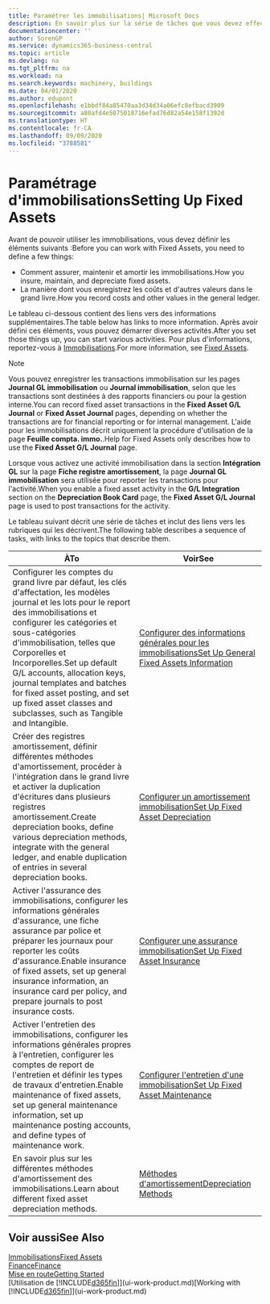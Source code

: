 ```yaml
---
title: Paramétrer les immobilisations| Microsoft Docs
description: En savoir plus sur la série de tâches que vous devez effectuer pour configurer les immobilisations, telles que les machines ou les bâtiments.
documentationcenter: ''
author: SorenGP
ms.service: dynamics365-business-central
ms.topic: article
ms.devlang: na
ms.tgt_pltfrm: na
ms.workload: na
ms.search.keywords: machinery, buildings
ms.date: 04/01/2020
ms.author: edupont
ms.openlocfilehash: e1bbdf84a85470aa3d34d34a06efc8efbacd3909
ms.sourcegitcommit: a80afd4e5075018716efad76d82a54e158f1392d
ms.translationtype: HT
ms.contentlocale: fr-CA
ms.lasthandoff: 09/09/2020
ms.locfileid: "3788581"
---
```

# <a name="setting-up-fixed-assets"></a><span data-ttu-id="0da3f-103">Paramétrage d'immobilisations</span><span class="sxs-lookup"><span data-stu-id="0da3f-103">Setting Up Fixed Assets</span></span>
<span data-ttu-id="0da3f-104">Avant de pouvoir utiliser les immobilisations, vous devez définir les éléments suivants :</span><span class="sxs-lookup"><span data-stu-id="0da3f-104">Before you can work with Fixed Assets, you need to define a few things:</span></span>  

* <span data-ttu-id="0da3f-105">Comment assurer, maintenir et amortir les immobilisations.</span><span class="sxs-lookup"><span data-stu-id="0da3f-105">How you insure, maintain, and depreciate fixed assets.</span></span>  
* <span data-ttu-id="0da3f-106">La manière dont vous enregistrez les coûts et d'autres valeurs dans le grand livre.</span><span class="sxs-lookup"><span data-stu-id="0da3f-106">How you record costs and other values in the general ledger.</span></span>  

<span data-ttu-id="0da3f-107">Le tableau ci-dessous contient des liens vers des informations supplémentaires.</span><span class="sxs-lookup"><span data-stu-id="0da3f-107">The table below has links to more information.</span></span> <span data-ttu-id="0da3f-108">Après avoir défini ces éléments, vous pouvez démarrer diverses activités.</span><span class="sxs-lookup"><span data-stu-id="0da3f-108">After you set those things up, you can start various activities.</span></span> <span data-ttu-id="0da3f-109">Pour plus d'informations, reportez-vous à [Immobilisations](fa-manage.md).</span><span class="sxs-lookup"><span data-stu-id="0da3f-109">For more information, see [Fixed Assets](fa-manage.md).</span></span>  

> [!NOTE]  
>   <span data-ttu-id="0da3f-110">Vous pouvez enregistrer les transactions immobilisation sur les pages **Journal GL immobilisation** ou **Journal immobilisation**, selon que les transactions sont destinées à des rapports financiers ou pour la gestion interne.</span><span class="sxs-lookup"><span data-stu-id="0da3f-110">You can record fixed asset transactions in the **Fixed Asset G/L Journal** or **Fixed Asset Journal** pages, depending on whether the transactions are for financial reporting or for internal management.</span></span> <span data-ttu-id="0da3f-111">L'aide pour les immobilisations décrit uniquement la procédure d'utilisation de la page **Feuille compta. immo.**.</span><span class="sxs-lookup"><span data-stu-id="0da3f-111">Help for Fixed Assets only describes how to use the **Fixed Asset G/L Journal** page.</span></span>  

<span data-ttu-id="0da3f-112">Lorsque vous activez une activité immobilisation dans la section **Intégration GL** sur la page **Fiche registre amortissement**, la page **Journal GL immobilisation** sera utilisée pour reporter les transactions pour l'activité.</span><span class="sxs-lookup"><span data-stu-id="0da3f-112">When you enable a fixed asset activity in the **G/L Integration** section on the **Depreciation Book Card** page, the **Fixed Asset G/L Journal** page is used to post transactions for the activity.</span></span>

<span data-ttu-id="0da3f-113">Le tableau suivant décrit une série de tâches et inclut des liens vers les rubriques qui les décrivent.</span><span class="sxs-lookup"><span data-stu-id="0da3f-113">The following table describes a sequence of tasks, with links to the topics that describe them.</span></span>  

| <span data-ttu-id="0da3f-114">À</span><span class="sxs-lookup"><span data-stu-id="0da3f-114">To</span></span> | <span data-ttu-id="0da3f-115">Voir</span><span class="sxs-lookup"><span data-stu-id="0da3f-115">See</span></span> |
| --- | --- |
| <span data-ttu-id="0da3f-116">Configurer les comptes du grand livre par défaut, les clés d'affectation, les modèles journal et les lots pour le report des immobilisations et configurer les catégories et sous-catégories d'immobilisation, telles que Corporelles et Incorporelles.</span><span class="sxs-lookup"><span data-stu-id="0da3f-116">Set up default G/L accounts, allocation keys, journal templates and batches for fixed asset posting, and set up fixed asset classes and subclasses, such as Tangible and Intangible.</span></span> |[<span data-ttu-id="0da3f-117">Configurer des informations générales pour les immobilisations</span><span class="sxs-lookup"><span data-stu-id="0da3f-117">Set Up General Fixed Assets Information</span></span>](fa-how-setup-general.md) |
| <span data-ttu-id="0da3f-118">Créer des registres amortissement, définir différentes méthodes d'amortissement, procéder à l'intégration dans le grand livre et activer la duplication d'écritures dans plusieurs registres amortissement.</span><span class="sxs-lookup"><span data-stu-id="0da3f-118">Create depreciation books, define various depreciation methods, integrate with the general ledger, and enable duplication of entries in several depreciation books.</span></span> |[<span data-ttu-id="0da3f-119">Configurer un amortissement immobilisation</span><span class="sxs-lookup"><span data-stu-id="0da3f-119">Set Up Fixed Asset Depreciation</span></span>](fa-how-setup-depreciation.md) |
| <span data-ttu-id="0da3f-120">Activer l'assurance des immobilisations, configurer les informations générales d'assurance, une fiche assurance par police et préparer les journaux pour reporter les coûts d'assurance.</span><span class="sxs-lookup"><span data-stu-id="0da3f-120">Enable insurance of fixed assets, set up general insurance information, an insurance card per policy, and prepare journals to post insurance costs.</span></span> |[<span data-ttu-id="0da3f-121">Configurer une assurance immobilisation</span><span class="sxs-lookup"><span data-stu-id="0da3f-121">Set Up Fixed Asset Insurance</span></span>](fa-how-setup-insurance.md) |
| <span data-ttu-id="0da3f-122">Activer l'entretien des immobilisations, configurer les informations générales propres à l'entretien, configurer les comptes de report de l'entretien et définir les types de travaux d'entretien.</span><span class="sxs-lookup"><span data-stu-id="0da3f-122">Enable maintenance of fixed assets, set up general maintenance information, set up maintenance posting accounts, and define types of maintenance work.</span></span> |[<span data-ttu-id="0da3f-123">Configurer l'entretien d'une immobilisation</span><span class="sxs-lookup"><span data-stu-id="0da3f-123">Set Up Fixed Asset Maintenance</span></span>](fa-how-setup-maintenance.md) |
| <span data-ttu-id="0da3f-124">En savoir plus sur les différentes méthodes d'amortissement des immobilisations.</span><span class="sxs-lookup"><span data-stu-id="0da3f-124">Learn about different fixed asset depreciation methods.</span></span> |[<span data-ttu-id="0da3f-125">Méthodes d'amortissement</span><span class="sxs-lookup"><span data-stu-id="0da3f-125">Depreciation Methods</span></span>](fa-depreciation-methods.md) |

## <a name="see-also"></a><span data-ttu-id="0da3f-126">Voir aussi</span><span class="sxs-lookup"><span data-stu-id="0da3f-126">See Also</span></span>
[<span data-ttu-id="0da3f-127">Immobilisations</span><span class="sxs-lookup"><span data-stu-id="0da3f-127">Fixed Assets</span></span>](fa-manage.md)  
[<span data-ttu-id="0da3f-128">Finance</span><span class="sxs-lookup"><span data-stu-id="0da3f-128">Finance</span></span>](finance.md)  
[<span data-ttu-id="0da3f-129">Mise en route</span><span class="sxs-lookup"><span data-stu-id="0da3f-129">Getting Started</span></span>](product-get-started.md)  
<span data-ttu-id="0da3f-130">[Utilisation de [!INCLUDE[d365fin](includes/d365fin_md.md)]](ui-work-product.md)</span><span class="sxs-lookup"><span data-stu-id="0da3f-130">[Working with [!INCLUDE[d365fin](includes/d365fin_md.md)]](ui-work-product.md)</span></span>
